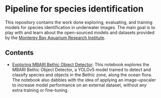 # Pipeline for species identification

This repository contains the work done exploring, evaluating, and training models for species identification in underwater images. 
The main goal is to play with and learn about the open-sourced models and datasets provided by the [Monterey Bay Aquarium Research Institute](https://www.mbari.org/).

## Contents
- [Exploring MBARI Bethic Object Detector](mbari_bethic_object_detector.ipynb): This notebook explores the MBARI Bethic Object Detector, a YOLOv5 model trained to detect and classify species and objects in the Bethic zone, along the ocean flora. The notebook also dabbles with the idea of applying an image-upscaler to increase model performance on an external dataset, without any extra training or fine-tuning.